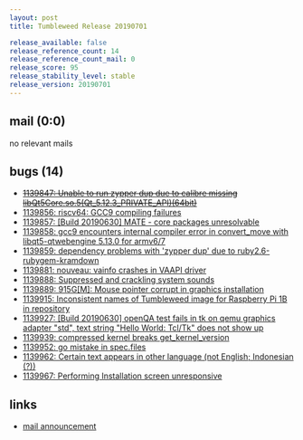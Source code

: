 ```yaml
---
layout: post
title: Tumbleweed Release 20190701

release_available: false
release_reference_count: 14
release_reference_count_mail: 0
release_score: 95
release_stability_level: stable
release_version: 20190701
---
```


## mail (0:0)

no relevant mails

## bugs (14)

<!--more-->

- ~~[1139847: Unable to run zypper dup due to calibre missing libQt5Core.so.5(Qt_5.12.3_PRIVATE_API)(64bit)](https://bugzilla.opensuse.org/show_bug.cgi?id=1139847)~~
- [1139856: riscv64: GCC9 compiling failures](https://bugzilla.opensuse.org/show_bug.cgi?id=1139856)
- [1139857: \[Build 20190630\] MATE - core packages unresolvable](https://bugzilla.opensuse.org/show_bug.cgi?id=1139857)
- [1139858: gcc9 encounters internal compiler error in convert_move with libqt5-qtwebengine 5.13.0 for armv6/7](https://bugzilla.opensuse.org/show_bug.cgi?id=1139858)
- [1139859: dependency problems with 'zypper dup' due to ruby2.6-rubygem-kramdown](https://bugzilla.opensuse.org/show_bug.cgi?id=1139859)
- [1139881: nouveau: vainfo crashes in VAAPI driver](https://bugzilla.opensuse.org/show_bug.cgi?id=1139881)
- [1139888: Suppressed and crackling system sounds](https://bugzilla.opensuse.org/show_bug.cgi?id=1139888)
- [1139889: 915G\[M\]: Mouse pointer corrupt in graphics installation](https://bugzilla.opensuse.org/show_bug.cgi?id=1139889)
- [1139915: Inconsistent names of Tumbleweed image for Raspberry Pi 1B in repository](https://bugzilla.opensuse.org/show_bug.cgi?id=1139915)
- [1139927: \[Build 20190630\] openQA test fails in tk on qemu graphics adapter "std", text string "Hello World: Tcl/Tk" does not show up](https://bugzilla.opensuse.org/show_bug.cgi?id=1139927)
- [1139939: compressed kernel breaks get_kernel_version](https://bugzilla.opensuse.org/show_bug.cgi?id=1139939)
- [1139952: go mistake  in spec.files](https://bugzilla.opensuse.org/show_bug.cgi?id=1139952)
- [1139962: Certain text appears in other language (not English; Indonesian (?))](https://bugzilla.opensuse.org/show_bug.cgi?id=1139962)
- [1139967: Performing Installation screen unresponsive](https://bugzilla.opensuse.org/show_bug.cgi?id=1139967)



## links

- [mail announcement](https://lists.opensuse.org/opensuse-factory/2019-07/msg00049.html)

